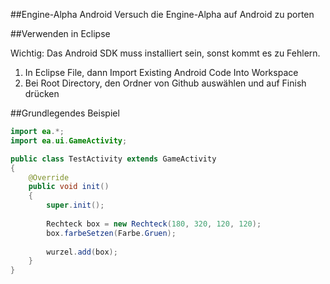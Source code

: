 ##Engine-Alpha Android
Versuch die Engine-Alpha auf Android zu porten

##Verwenden in Eclipse

Wichtig: Das Android SDK muss installiert sein, sonst kommt es zu Fehlern.

1. In Eclipse File, dann Import Existing Android Code Into Workspace
2. Bei Root Directory, den Ordner von Github auswählen und auf Finish drücken


##Grundlegendes Beispiel
```java
import ea.*;
import ea.ui.GameActivity;

public class TestActivity extends GameActivity 
{
	@Override
	public void init() 
	{
		super.init();
	
        Rechteck box = new Rechteck(180, 320, 120, 120);
        box.farbeSetzen(Farbe.Gruen);
        
        wurzel.add(box);
	}
}
```